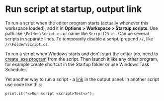 # Run script at startup, output link

To run a script when the editor program starts (actually whenever this workspace loaded), add it in **Options > Workspace > Startup scripts**. Use path like `\Folder\Script.cs` or name like `Script123.cs`. Can be several scripts in separate lines. To temporarily disable a script, prepend `//`, like `//\Folder\Script.cs`.

To run a script when Windows starts and don't start the editor too, need to [create .exe program](/editor/Publish.html) from the script. Then launch it like any other program, for example create shortcut in the Startup folder or use Windows Task Scheduler.

Yet another way to run a script - a [link](/articles/Output%20tags.html) in the output panel. In another script use code like this:

```
print.it("<>Run script <script>Test<>");
```